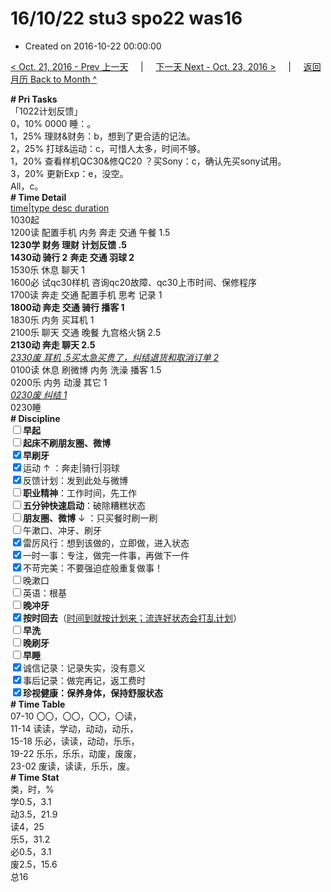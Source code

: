 # 16/10/22 stu3 spo22 was16

- Created on 2016-10-22 00:00:00

[< Oct. 21, 2016 - Prev 上一天](/lifelogs/2016/10/d21.md) &nbsp; &nbsp; | &nbsp; &nbsp; [下一天 Next - Oct. 23, 2016 >](/lifelogs/2016/10/d23.md) &nbsp; &nbsp; |  &nbsp; &nbsp; [返回月历 Back to Month ^](/lifelogs/2016/10/index.md)
<br/><div><b># Pri Tasks</b></div><div>「1022计划反馈」</div><div>0，10% 0000 睡：。</div><div>1，25% 理财&amp;财务：b，想到了更合适的记法。</div><div>2，25% 打球&amp;运动：c，可惜人太多，时间不够。</div><div>1，20% 查看样机QC30&amp;修QC20 ？买Sony：c，确认先买sony试用。</div><div>3，20% 更新Exp：e，没空。</div><div>All，c。</div><div><b># Time Detail</b></div><div><u>time|type desc duration</u></div><div>1030起</div><div>1200读 配置手机 内务 奔走 交通 午餐 1.5</div><div><b>1230学 财务 理财 计划反馈 .5</b></div><div><b>1430动 骑行 2</b> <b>奔走 交通 羽球 2</b></div><div>1530乐 休息 聊天 1</div><div>1600必 试qc30样机 咨询qc20故障、qc30上市时间、保修程序</div><div>1700读 奔走 交通 配置手机 思考 记录 1</div><div><b>1800动 奔走 交通 骑行 播客 1</b></div><div>1830乐 内务 买耳机 1</div><div>2100乐 聊天 交通 晚餐 九宫格火锅 2.5</div><div><b>2130动 奔走 聊天 2.5</b></div><div><u><i>2330废 耳机 .5</i></u><u><i>买</i></u><u><i>太急买贵了，纠结退货和取消订单 2</i></u></div><div>0100读 休息 刷微博 内务 洗澡 播客 1.5</div><div>0200乐 内务 动漫 其它 1</div><div><u><i>0230废 纠结 1</i></u></div><div>0230睡</div><div><b># Discipline</b></div><div><b><input type="checkbox"/></b><b>早起</b></div><div><input type="checkbox"/><b>起床不刷</b><b>朋友圈、微博</b></div><div><input checked="true" type="checkbox"/><b>早刷牙</b></div><div><input checked="true" type="checkbox"/>运动 ↑ ：奔走|骑行|羽球</div><div><input checked="true" type="checkbox"/>反馈计划：发到此处与微博</div><div><input type="checkbox"/><b>职业精神</b>：工作时间，先工作</div><div><input type="checkbox"/><b>五分钟快速启动</b>：破除糟糕状态</div><div><input type="checkbox"/><b>朋友圈、微博</b> ↓ ：只买餐时刷一刷</div><div><input type="checkbox"/>午漱口、冲牙、刷牙</div><div><input checked="true" type="checkbox"/>雷厉风行：想到该做的，立即做，进入状态</div><div><input checked="true" type="checkbox"/>一时一事：专注，做完一件事，再做下一件</div><div><input checked="true" type="checkbox"/>不苛完美：不要强迫症般重复做事！</div><div><input type="checkbox"/>晚漱口</div><div><input type="checkbox"/>英语：根基</div><div><b><input type="checkbox"/></b><b>晚冲牙</b></div><div><u><input checked="true" type="checkbox"/></u><b>按时回去</b>（<u>时间到就按计划来；流连好状态会打乱计划</u>）</div><div><input type="checkbox"/><b>早洗</b></div><div><b><input type="checkbox"/></b><b>晚刷牙</b></div><div><input type="checkbox"/><b>早睡</b></div><div><input checked="true" type="checkbox"/>诚信记录：记录失实，没有意义</div><div><input checked="true" type="checkbox"/>事后记录：做完再记，返工费时</div><div><b><input checked="true" type="checkbox"/></b><b>珍视健康：保养身体，保持舒服状态</b></div><div><b># Time Table</b></div><div>07-10 〇〇，〇〇，〇〇，〇读，</div><div>11-14 读读，学动，动动，动乐，</div><div>15-18 乐必，读读，动动，乐乐，</div><div>19-22 乐乐，乐乐，动废，废废，</div><div>23-02 废读，读读，乐乐，废。</div><div><b># Time Stat</b></div><div>类，时，%</div><div>学0.5，3.1</div><div>动3.5，21.9</div><div>读4，25</div><div>乐5，31.2</div><div>必0.5，3.1</div><div>废2.5，15.6</div><div>总16</div>

